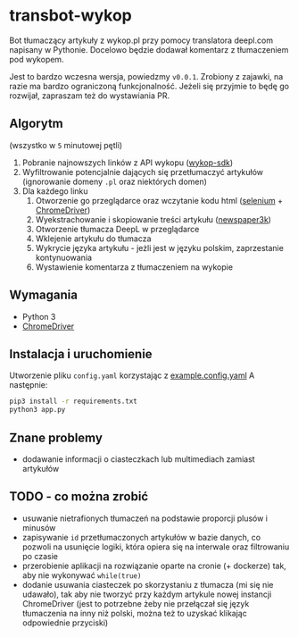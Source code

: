 # transbot-wykop
Bot tłumaczący artykuły z wykop.pl przy pomocy translatora deepl.com napisany w Pythonie. Docelowo będzie dodawał komentarz z tłumaczeniem pod wykopem.

Jest to bardzo wczesna wersja, powiedzmy `v0.0.1`. Zrobiony z zajawki, na razie ma bardzo ograniczoną funkcjonalność. Jeżeli się przyjmie to będę go rozwijał, zapraszam też do wystawiania PR.

## Algorytm
(wszystko w `5` minutowej pętli)
1. Pobranie najnowszych linków z API wykopu ([wykop-sdk](https://github.com/p1c2u/wykop-sdk))
1. Wyfiltrowanie potencjalnie dających się przetłumaczyć artykułów (ignorowanie domeny `.pl` oraz niektórych domen)
1. Dla każdego linku
    1. Otworzenie go przeglądarce oraz wczytanie kodu html ([selenium](https://github.com/SeleniumHQ/selenium) + [ChromeDriver](https://sites.google.com/a/chromium.org/chromedriver/))
    1. Wyekstrachowanie i skopiowanie treści artykułu ([newspaper3k](https://github.com/codelucas/newspaper))
    1. Otworzenie tłumacza DeepL w przeglądarce
    1. Wklejenie artykułu do tłumacza
    1. Wykrycie języka artykułu - jeżli jest w języku polskim, zaprzestanie kontynuowania
    1. Wystawienie komentarza z tłumaczeniem na wykopie

## Wymagania
- Python 3
- [ChromeDriver](https://sites.google.com/a/chromium.org/chromedriver/)

## Instalacja i uruchomienie
Utworzenie pliku `config.yaml` korzystając z [example.config.yaml](https://github.com/burnoo/transbot-wykop/blob/master/example.config.yaml)
A następnie:
```bash
pip3 install -r requirements.txt
python3 app.py
```

## Znane problemy
- dodawanie informacji o ciasteczkach lub multimediach zamiast artykułów

## TODO - co można zrobić
- usuwanie nietrafionych tłumaczeń na podstawie proporcji plusów i minusów
- zapisywanie `id` przetłumaczonych artykułów w bazie danych, co pozwoli na usunięcie logiki, która opiera się na interwale  oraz filtrowaniu po czasie
- przerobienie aplikacji na rozwiązanie oparte na cronie (+ dockerze) tak, aby nie wykonywać `while(true)`
- dodanie usuwania ciasteczek po skorzystaniu z tłumacza (mi się nie udawało), tak aby nie tworzyć przy każdym artykule nowej instancji ChromeDriver (jest to potrzebne żeby nie przełączał się język tłumaczenia na inny niż polski, można też to uzyskać klikając odpowiednie przyciski)
